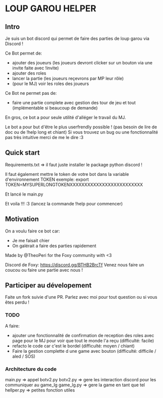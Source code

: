 # LOUP GAROU HELPER

## Intro

Je suis un bot discord qui permet de faire des parties de loup garou via Discord !

Ce Bot permet de:
- ajouter des joueurs (les joueurs devront clicker sur un bouton via une invite faite avec !invite)
- ajouter des roles
- lancer la partie (les joueurs reçevrons par MP leur rôle)
- (pour le MJ) voir les roles des joueurs

Ce Bot ne permet pas de:
- faire une partie complete avec gestion des tour de jeu et tout (implémentable si beaucoup de demande)

En gros, ce bot a pour seule utilité d'alléger le travail du MJ.

Le bot a pour but d'être le plus userfrendly possible ! (pas besoin de lire de doc ou de !help long et chiant)
Si vous trouvez un bug ou une fonctionnalité pas très intuitive merci de me le dire :3

## Quick start

Requirements.txt => il faut juste installer le package python discord !

Il faut également mettre le token de votre bot dans la variable d'environnement TOKEN
exemple: export TOKEN=MYSUPERLONGTOKENXXXXXXXXXXXXXXXXXXXXXXXXX

Et lancé le main.py

Et voila !!! :3 (lancez la commande !help pour commencer)

## Motivation

On a voulu faire ce bot car:
- Je me faisait chier
- On galérait a faire des parties rapidement

Made by @TheoPeri for the Foxy community with <3

Discord de Foxy: https://discord.gg/BTHB2BrcTf
Venez nous faire un coucou ou faire une partie avec nous !

## Participer au dévelopement

Faite un fork suivie d'une PR.
Parlez avec moi pour tout question ou si vous êtes perdu !

### TODO

A faire:
- ajouter une fonctionnalité de confirmation de reception des roles avec page pour le MJ pour voir que tout le monde l'a reçu (difficulté: facile)
- refacto le code car c'est le bordel (difficulté: moyen / chiant)
- Faire la gestion complette d une game avec bouton (difficulté: difficile / aled / SOS)

### Architecture du code

main.py => appel botv2.py
botv2.py => gere les interaction discord pour les communiquer au game\_lg
game\_lg.py => gere la game en tant que tel
hellper.py => petites fonction utiles
